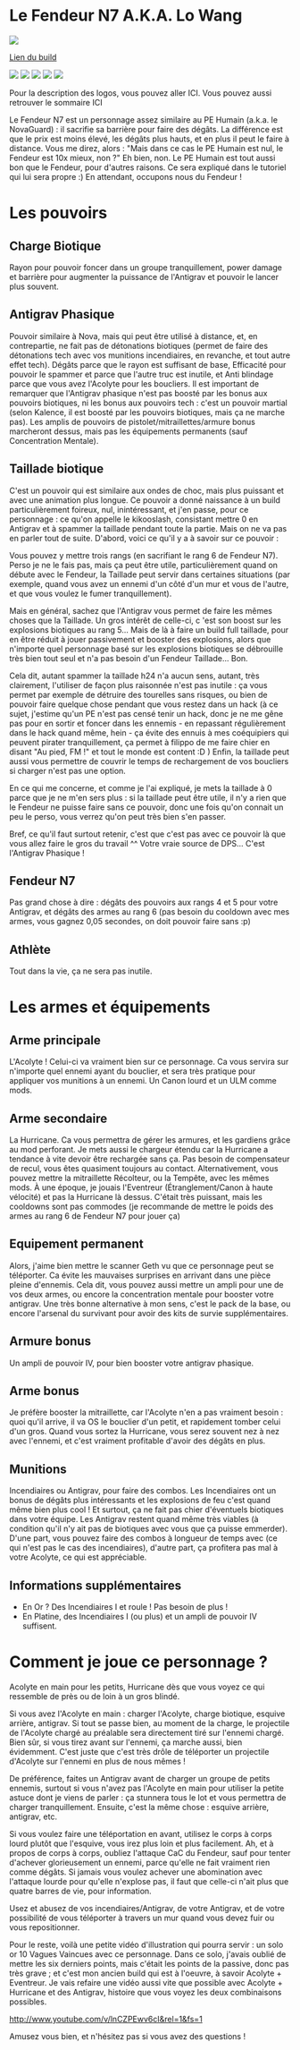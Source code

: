 Le Fendeur N7 A.K.A. Lo Wang
============================

<img src="http://i.imgur.com/fzWWoRd.png" />

[Lien du build](http://kalence.drupalgardens.com/me3-builder#67!2309575!4702565!34N54362!G0.EGG)

<img src="https://raw.githubusercontent.com/tst2005/me3master/static/img/logo1-or-et-platine.png" />
<img src="https://raw.githubusercontent.com/tst2005/me3master/static/img/logo2-0etoile.png" />
<img src="https://raw.githubusercontent.com/tst2005/me3master/static/img/logo3-orange.png" />
<img src="https://raw.githubusercontent.com/tst2005/me3master/static/img/logo4-2etoiles.png" />
<img src="https://raw.githubusercontent.com/tst2005/me3master/static/img/logo5-1etoile.png" />

Pour la description des logos, vous pouvez aller ICI. Vous pouvez aussi retrouver le sommaire ICI

Le Fendeur N7 est un personnage assez similaire au PE Humain (a.k.a. le NovaGuard) : il sacrifie sa barrière pour faire des dégâts. La différence est que le prix est moins élevé, les dégâts plus hauts, et en plus il peut le faire à distance. Vous me direz, alors : "Mais dans ce cas le PE Humain est nul, le Fendeur est 10x mieux, non ?" Eh bien, non. Le PE Humain est tout aussi bon que le Fendeur, pour d'autres raisons. Ce sera expliqué dans le tutoriel qui lui sera propre :)
En attendant, occupons nous du Fendeur !

Les pouvoirs
============

## Charge Biotique

Rayon pour pouvoir foncer dans un groupe tranquillement, power damage et barrière pour augmenter la puissance de l'Antigrav et pouvoir le lancer plus souvent.

## Antigrav Phasique

Pouvoir similaire à Nova, mais qui peut être utilisé à distance, et, en contrepartie, ne fait pas de détonations biotiques (permet de faire des détonations tech avec vos munitions incendiaires, en revanche, et tout autre effet tech). Dégâts parce que le rayon est suffisant de base, Efficacité pour pouvoir le spammer et parce que l'autre truc est inutile, et Anti blindage parce que vous avez l'Acolyte pour les boucliers.
Il est important de remarquer que l'Antigrav phasique n'est pas boosté par les bonus aux pouvoirs biotiques, ni les bonus aux pouvoirs tech : c'est un pouvoir martial (selon Kalence, il est boosté par les pouvoirs biotiques, mais ça ne marche pas). Les amplis de pouvoirs de pistolet/mitraillettes/armure bonus marcheront dessus, mais pas les équipements permanents (sauf Concentration Mentale).

## Taillade biotique

C'est un pouvoir qui est similaire aux ondes de choc, mais plus puissant et avec une animation plus longue.
Ce pouvoir a donné naissance à un build particulièrement foireux, nul, inintéressant, et j'en passe, pour ce personnage : ce qu'on appelle le kikooslash, consistant mettre 0 en Antigrav et à spammer la taillade pendant toute la partie. Mais on ne va pas en parler tout de suite. D'abord, voici ce qu'il y a à savoir sur ce pouvoir :

Vous pouvez y mettre trois rangs (en sacrifiant le rang 6 de Fendeur N7). Perso je ne le fais pas, mais ça peut être utile, particulièrement quand on débute avec le Fendeur, la Taillade peut servir dans certaines situations (par exemple, quand vous avez un ennemi d'un côté d'un mur et vous de l'autre, et que vous voulez le fumer tranquillement).

Mais en général, sachez que l'Antigrav vous permet de faire les mêmes choses que la Taillade. Un gros intérêt de celle-ci, c 'est son boost sur les explosions biotiques au rang 5... Mais de là à faire un build full taillade, pour en être réduit à jouer passivement et booster des explosions, alors que n'importe quel personnage basé sur les explosions biotiques se débrouille très bien tout seul et n'a pas besoin d'un Fendeur Taillade... Bon.

Cela dit, autant spammer la taillade h24 n'a aucun sens, autant, très clairement, l'utiliser de façon plus raisonnée n'est pas inutile : ça vous permet par exemple de détruire des tourelles sans risques, ou bien de pouvoir faire quelque chose pendant que vous restez dans un hack (à ce sujet, j'estime qu'un PE n'est pas censé tenir un hack, donc je ne me gêne pas pour en sortir et foncer dans les ennemis - en repassant régulièrement dans le hack quand même, hein - ça évite des ennuis à mes coéquipiers qui peuvent pirater tranquillement, ça permet à filippo de me faire chier en disant "Au pied, FM !" et tout le monde est content :D )
Enfin, la taillade peut aussi vous permettre de couvrir le temps de rechargement de vos boucliers si charger n'est pas une option.

En ce qui me concerne, et comme je l'ai expliqué, je mets la taillade à 0 parce que je ne m'en sers plus : si la taillade peut être utile, il n'y a rien que le Fendeur ne puisse faire sans ce pouvoir, donc une fois qu'on connait un peu le perso, vous verrez qu'on peut très bien s'en passer.

Bref, ce qu'il faut surtout retenir, c'est que c'est pas avec ce pouvoir là que vous allez faire le gros du travail ^^ Votre vraie source de DPS... C'est l'Antigrav Phasique !

## Fendeur N7

Pas grand chose à dire : dégâts des pouvoirs aux rangs 4 et 5 pour votre Antigrav, et dégâts des armes au rang 6 (pas besoin du cooldown avec mes armes, vous gagnez 0,05 secondes, on doit pouvoir faire sans :p)

## Athlète

Tout dans la vie, ça ne sera pas inutile.


Les armes et équipements
========================

## Arme principale

L'Acolyte ! Celui-ci va vraiment bien sur ce personnage. Ca vous servira sur n'importe quel ennemi ayant du bouclier, et sera très pratique pour appliquer vos munitions à un ennemi. Un Canon lourd et un ULM comme mods.

## Arme secondaire

La Hurricane. Ca vous permettra de gérer les armures, et les gardiens grâce au mod perforant. Je mets aussi le chargeur étendu car la Hurricane a tendance à vite devoir être rechargée sans ça. Pas besoin de compensateur de recul, vous êtes quasiment toujours au contact.
Alternativement, vous pouvez mettre la mitraillette Récolteur, ou la Tempête, avec les mêmes mods.
À une époque, je jouais l'Eventreur (Étranglement/Canon à haute vélocité) et pas la Hurricane là dessus. C'était très puissant, mais les cooldowns sont pas commodes (je recommande de mettre le poids des armes au rang 6 de Fendeur N7 pour jouer ça)

## Equipement permanent

Alors, j'aime bien mettre le scanner Geth vu que ce personnage peut se téléporter. Ca évite les mauvaises surprises en arrivant dans une pièce pleine d'ennemis. Cela dit, vous pouvez aussi mettre un ampli pour une de vos deux armes, ou encore la concentration mentale pour booster votre antigrav.
Une très bonne alternative à mon sens, c'est le pack de la base, ou encore l'arsenal du survivant pour avoir des kits de survie supplémentaires.

## Armure bonus

Un ampli de pouvoir IV, pour bien booster votre antigrav phasique.

## Arme bonus

Je préfère booster la mitraillette, car l'Acolyte n'en a pas vraiment besoin : quoi qu'il arrive, il va OS le bouclier d'un petit, et rapidement tomber celui d'un gros. Quand vous sortez la Hurricane, vous serez souvent nez à nez avec l'ennemi, et c'est vraiment profitable d'avoir des dégâts en plus.

## Munitions

Incendiaires ou Antigrav, pour faire des combos.
Les Incendiaires ont un bonus de dégâts plus intéressants et les explosions de feu c'est quand même bien plus cool ! Et surtout, ça ne fait pas chier d'éventuels biotiques dans votre équipe.
Les Antigrav restent quand même très viables (à condition qu'il n'y ait pas de biotiques avec vous que ça puisse emmerder). D'une part, vous pouvez faire des combos à longueur de temps avec (ce qui n'est pas le cas des incendiaires), d'autre part, ça profitera pas mal à votre Acolyte, ce qui est appréciable.

## Informations supplémentaires

 * En Or ? Des Incendiaires I et roule ! Pas besoin de plus !
 * En Platine, des Incendiaires I (ou plus) et un ampli de pouvoir IV suffisent.

Comment je joue ce personnage ?
===============================

Acolyte en main pour les petits, Hurricane dès que vous voyez ce qui ressemble de près ou de loin à un gros blindé.

Si vous avez l'Acolyte en main : charger l'Acolyte, charge biotique, esquive arrière, antigrav. Si tout se passe bien, au moment de la charge, le projectile de l'Acolyte chargé au préalable sera directement tiré sur l'ennemi chargé. Bien sûr, si vous tirez avant sur l'ennemi, ça marche aussi, bien évidemment. C'est juste que c'est très drôle de téléporter un projectile d'Acolyte sur l'ennemi en plus de nous mêmes !

De préférence, faites un Antigrav avant de charger un groupe de petits ennemis, surtout si vous n'avez pas l'Acolyte en main pour utiliser la petite astuce dont je viens de parler : ça stunnera tous le lot et vous permettra de charger tranquillement. Ensuite, c'est la même chose : esquive arrière, antigrav, etc.

Si vous voulez faire une téléportation en avant, utilisez le corps à corps lourd plutôt que l'esquive, vous irez plus loin et plus facilement. Ah, et à propos de corps à corps, oubliez l'attaque CaC du Fendeur, sauf pour tenter d'achever glorieusement un ennemi, parce qu'elle ne fait vraiment rien comme dégâts.
Si jamais vous voulez achever une abomination avec l'attaque lourde pour qu'elle n'explose pas, il faut que celle-ci n'ait plus que quatre barres de vie, pour information.

Usez et abusez de vos incendiaires/Antigrav, de votre Antigrav, et de votre possibilité de vous téléporter à travers un mur quand vous devez fuir ou vous repositionner.

Pour le reste, voilà une petite vidéo d'illustration qui pourra servir : un solo or 10 Vagues Vaincues avec ce personnage. Dans ce solo, j'avais oublié de mettre les six derniers points, mais c'était les points de la passive, donc pas très grave ; et c'est mon ancien build qui est à l'oeuvre, à savoir Acolyte + Eventreur. Je vais refaire une vidéo aussi vite que possible avec Acolyte + Hurricane et des Antigrav, histoire que vous voyez les deux combinaisons possibles.

http://www.youtube.com/v/lnCZPEwv6cI&rel=1&fs=1

Amusez vous bien, et n'hésitez pas si vous avez des questions !
